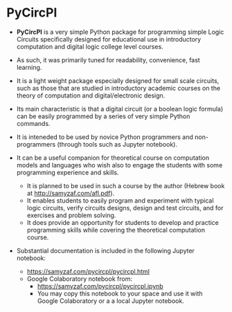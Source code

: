 # PyCircPl

* **PyCircPl** is a very simple Python package for programming simple Logic Circuits
  specifically designed for educational use in introductory computation and digital logic college level courses.
* As such, it was primarily tuned for readability, convenience, fast learning.
* It is a light weight package especially designed for small scale circuits,
  such as those that are studied in introductory academic courses on the theory of computation
  and digital/electronic design.
* Its main characteristic is that a digital circuit (or a boolean logic formula) can be easily programmed
  by a series of very simple Python commands.
* It is inteneded to be used by novice Python programmers and non-programmers (through tools such as Jupyter notebook).
* It can be a useful companion for theoretical course on computation models and languages who wish also to engage
   the students with some programming experience and skills.
  * It is planned to be used in such a course by the author (Hebrew book at http://samyzaf.com/afl.pdf).
  * It enables students to easily program and experiment with typical logic circuits, verify circuits designs,
     design and test circuits, and for exercises and problem solving.
  * It does provide an opportunity for students to develop and practice programming skills
     while covering the theoretical computation course.

* Substantial documentation is included in the following Jupyter notebook:
  * https://samyzaf.com/pycircpl/pycircpl.html
  * Google Colaboratory notebook from:
    * https://samyzaf.com/pycircpl/pycircpl.ipynb
    * You may copy this notebook to your space and use it with Google
      Colaboratory or a a local Jupyter notebook.

